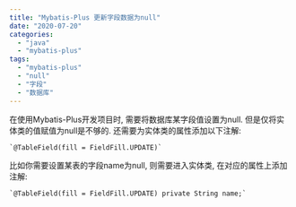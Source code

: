 ```yaml
---
title: "Mybatis-Plus 更新字段数据为null"
date: "2020-07-20"
categories: 
  - "java"
  - "mybatis-plus"
tags: 
  - "mybatis-plus"
  - "null"
  - "字段"
  - "数据库"
---
```


在使用Mybatis-Plus开发项目时, 需要将数据库某字段值设置为null. 但是仅将实体类的值赋值为null是不够的. 还需要为实体类的属性添加以下注解:

    `@TableField(fill = FieldFill.UPDATE)`

比如你需要设置某表的字段name为null, 则需要进入实体类, 在对应的属性上添加注解:

    `@TableField(fill = FieldFill.UPDATE) private String name;`
